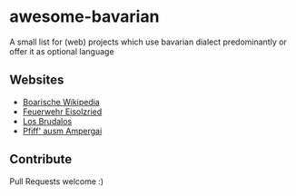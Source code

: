 # awesome-bavarian

A small list for (web) projects which use bavarian dialect predominantly or offer it as optional language

## Websites

* [Boarische Wikipedia](https://bar.wikipedia.org/wiki/Hoamseitn)
* [Feuerwehr Eisolzried](https://feuerwehr-eisolzried.de/)
* [Los Brudalos](https://losbrudalos.de/)
* [Pfiff' ausm Ampergai](https://ampergai.de/)

## Contribute

Pull Requests welcome :)

